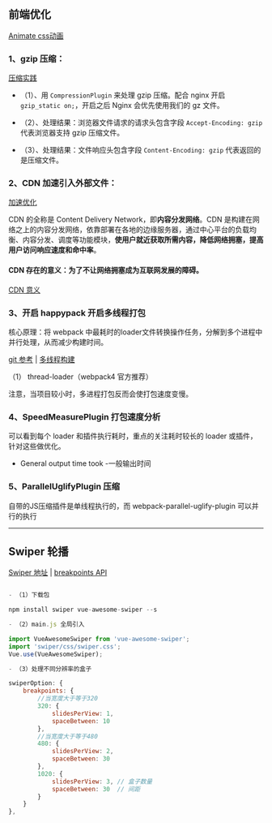 ## 前端优化

[Animate css动画](http://www.jq22.com/yanshi819)

### 1、gzip 压缩：

[压缩实践](https://juejin.im/post/5eb2243e51882555d8457833#heading-12)

- （1）、用 `CompressionPlugin` 来处理 gzip 压缩。配合 nginx 开启 `gzip_static on;`，开启之后 Nginx 会优先使用我们的 gz 文件。

- （2）、处理结果：浏览器文件请求的请求头包含字段 `Accept-Encoding: gzip` 代表浏览器支持 gzip 压缩文件。

- （3）、处理结果：文件响应头包含字段 `Content-Encoding: gzip` 代表返回的是压缩文件。

### 2、CDN 加速引入外部文件：

[加速优化](https://juejin.im/post/5b97b84ee51d450e6c7492f6)

CDN 的全称是 Content Delivery Network，即**内容分发网络**。CDN 是构建在网络之上的内容分发网络，依靠部署在各地的边缘服务器，通过中心平台的负载均衡、内容分发、调度等功能模块，**使用户就近获取所需内容，降低网络拥塞，提高用户访问响应速度和命中率**。

#### CDN 存在的意义：为了不让网络拥塞成为互联网发展的障碍。

[CDN 意义](https://juejin.im/post/5d1385b25188253dc975b577)

### 3、开启 happypack 开启多线程打包

核心原理：将 webpack 中最耗时的loader文件转换操作任务，分解到多个进程中并行处理，从而减少构建时间。

[git 参考](https://github.com/18332558629/vue-base-boot/blob/master/vue.config.js) | [多线程构建](https://www.cnblogs.com/duanlibo/p/12532569.html)

（1） thread-loader（webpack4 官方推荐）

注意，当项目较小时，多进程打包反而会使打包速度变慢。

### 4、SpeedMeasurePlugin 打包速度分析

可以看到每个 loader 和插件执行耗时，重点的关注耗时较长的 loader 或插件，针对这些做优化。

- General output time took -一般输出时间


### 5、ParallelUglifyPlugin 压缩

自带的JS压缩插件是单线程执行的，而 webpack-parallel-uglify-plugin 可以并行的执行

---

## Swiper 轮播

[Swiper 地址](https://www.swiper.com.cn/) | [breakpoints API](https://www.swiper.com.cn/api/parameters/289.html)

```js

- （1）下载包

npm install swiper vue-awesome-swiper --s

- （2）main.js 全局引入

import VueAwesomeSwiper from 'vue-awesome-swiper';
import 'swiper/css/swiper.css';
Vue.use(VueAwesomeSwiper);

- （3）处理不同分辨率的盒子

swiperOption: {
    breakpoints: { 
        //当宽度大于等于320
        320: {
            slidesPerView: 1,
            spaceBetween: 10
        },
        //当宽度大于等于480
        480: { 
            slidesPerView: 2,
            spaceBetween: 30
        },
        1020: { 
            slidesPerView: 3, // 盒子数量
            spaceBetween: 30  // 间距
        }
    }
},

```